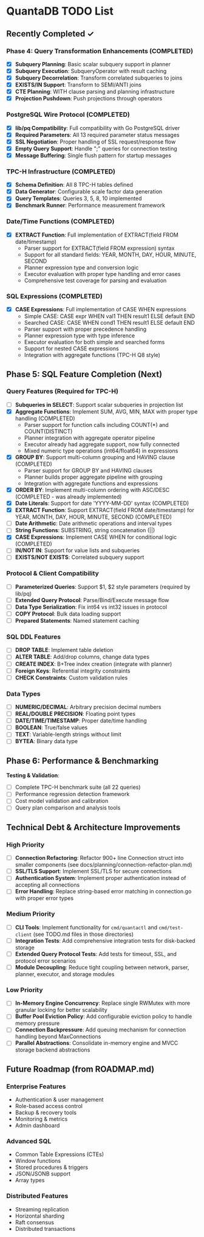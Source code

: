 # QuantaDB TODO List

## Recently Completed ✓

### Phase 4: Query Transformation Enhancements (COMPLETED)
- [x] **Subquery Planning**: Basic scalar subquery support in planner
- [x] **Subquery Execution**: SubqueryOperator with result caching
- [x] **Subquery Decorrelation**: Transform correlated subqueries to joins
- [x] **EXISTS/IN Support**: Transform to SEMI/ANTI joins
- [x] **CTE Planning**: WITH clause parsing and planning infrastructure
- [x] **Projection Pushdown**: Push projections through operators

### PostgreSQL Wire Protocol (COMPLETED)
- [x] **lib/pq Compatibility**: Full compatibility with Go PostgreSQL driver
- [x] **Required Parameters**: All 13 required parameter status messages
- [x] **SSL Negotiation**: Proper handling of SSL request/response flow
- [x] **Empty Query Support**: Handle ";" queries for connection testing
- [x] **Message Buffering**: Single flush pattern for startup messages

### TPC-H Infrastructure (COMPLETED)
- [x] **Schema Definition**: All 8 TPC-H tables defined
- [x] **Data Generator**: Configurable scale factor data generation
- [x] **Query Templates**: Queries 3, 5, 8, 10 implemented
- [x] **Benchmark Runner**: Performance measurement framework

### Date/Time Functions (COMPLETED)
- [x] **EXTRACT Function**: Full implementation of EXTRACT(field FROM date/timestamp)
  - Parser support for EXTRACT(field FROM expression) syntax
  - Support for all standard fields: YEAR, MONTH, DAY, HOUR, MINUTE, SECOND  
  - Planner expression type and conversion logic
  - Executor evaluation with proper type handling and error cases
  - Comprehensive test coverage for parsing and evaluation

### SQL Expressions (COMPLETED)
- [x] **CASE Expressions**: Full implementation of CASE WHEN expressions
  - Simple CASE: CASE expr WHEN val1 THEN result1 ELSE default END
  - Searched CASE: CASE WHEN cond1 THEN result1 ELSE default END
  - Parser support with proper precedence handling
  - Planner expression type with type inference
  - Executor evaluation for both simple and searched forms
  - Support for nested CASE expressions
  - Integration with aggregate functions (TPC-H Q8 style)

## Phase 5: SQL Feature Completion (Next)

### Query Features (Required for TPC-H)
- [ ] **Subqueries in SELECT**: Support scalar subqueries in projection list
- [x] **Aggregate Functions**: Implement SUM, AVG, MIN, MAX with proper type handling (COMPLETED)
  - Parser support for function calls including COUNT(*) and COUNT(DISTINCT)
  - Planner integration with aggregate operator pipeline
  - Executor already had aggregate support, now fully connected
  - Mixed numeric type operations (int64/float64) in expressions
- [x] **GROUP BY**: Support multi-column grouping and HAVING clause (COMPLETED)
  - Parser support for GROUP BY and HAVING clauses
  - Planner builds proper aggregate pipeline with grouping
  - Integration with aggregate functions and expressions
- [x] **ORDER BY**: Implement multi-column ordering with ASC/DESC (COMPLETED - was already implemented)
- [x] **Date Literals**: Support for date 'YYYY-MM-DD' syntax (COMPLETED)
- [x] **EXTRACT Function**: Support EXTRACT(field FROM date/timestamp) for YEAR, MONTH, DAY, HOUR, MINUTE, SECOND (COMPLETED)
- [ ] **Date Arithmetic**: Date arithmetic operations and interval types
- [ ] **String Functions**: SUBSTRING, string concatenation (||)
- [x] **CASE Expressions**: Implement CASE WHEN for conditional logic (COMPLETED)
- [ ] **IN/NOT IN**: Support for value lists and subqueries
- [ ] **EXISTS/NOT EXISTS**: Correlated subquery support

### Protocol & Client Compatibility
- [ ] **Parameterized Queries**: Support $1, $2 style parameters (required by lib/pq)
- [ ] **Extended Query Protocol**: Parse/Bind/Execute message flow
- [ ] **Data Type Serialization**: Fix int64 vs int32 issues in protocol
- [ ] **COPY Protocol**: Bulk data loading support
- [ ] **Prepared Statements**: Named statement caching

### SQL DDL Features
- [ ] **DROP TABLE**: Implement table deletion
- [ ] **ALTER TABLE**: Add/drop columns, change data types
- [ ] **CREATE INDEX**: B+Tree index creation (integrate with planner)
- [ ] **Foreign Keys**: Referential integrity constraints
- [ ] **CHECK Constraints**: Custom validation rules

### Data Types
- [ ] **NUMERIC/DECIMAL**: Arbitrary precision decimal numbers
- [ ] **REAL/DOUBLE PRECISION**: Floating point types
- [ ] **DATE/TIME/TIMESTAMP**: Proper date/time handling
- [ ] **BOOLEAN**: True/false values
- [ ] **TEXT**: Variable-length strings without limit
- [ ] **BYTEA**: Binary data type

## Phase 6: Performance & Benchmarking

**Testing & Validation**:
- [ ] Complete TPC-H benchmark suite (all 22 queries)
- [ ] Performance regression detection framework
- [ ] Cost model validation and calibration
- [ ] Query plan comparison and analysis tools

## Technical Debt & Architecture Improvements

### High Priority
- [ ] **Connection Refactoring**: Refactor 900+ line Connection struct into smaller components (see docs/planning/connection-refactor-plan.md)
- [ ] **SSL/TLS Support**: Implement SSL/TLS for secure connections
- [ ] **Authentication System**: Implement proper authentication instead of accepting all connections
- [ ] **Error Handling**: Replace string-based error matching in connection.go with proper error types

### Medium Priority
- [ ] **CLI Tools**: Implement functionality for `cmd/quantactl` and `cmd/test-client` (see TODO.md files in those directories)
- [ ] **Integration Tests**: Add comprehensive integration tests for disk-backed storage
- [ ] **Extended Query Protocol Tests**: Add tests for timeout, SSL, and protocol error scenarios
- [ ] **Module Decoupling**: Reduce tight coupling between network, parser, planner, executor, and storage modules

### Low Priority
- [ ] **In-Memory Engine Concurrency**: Replace single RWMutex with more granular locking for better scalability
- [ ] **Buffer Pool Eviction Policy**: Add configurable eviction policy to handle memory pressure
- [ ] **Connection Backpressure**: Add queuing mechanism for connection handling beyond MaxConnections
- [ ] **Parallel Abstractions**: Consolidate in-memory engine and MVCC storage backend abstractions

## Future Roadmap (from ROADMAP.md)

### Enterprise Features
- Authentication & user management
- Role-based access control
- Backup & recovery tools
- Monitoring & metrics
- Admin dashboard

### Advanced SQL
- Common Table Expressions (CTEs)
- Window functions
- Stored procedures & triggers
- JSON/JSONB support
- Array types

### Distributed Features
- Streaming replication
- Horizontal sharding
- Raft consensus
- Distributed transactions

